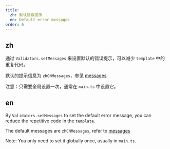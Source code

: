 ```yaml
---
title:
  zh: 默认错误提示
  en: Default error messages
order: 6
---
```


## zh

通过 `Validators.setMessages` 来设置默认的错误提示，可以减少 `template` 中的重复代码。

默认的提示信息为 `zhCNMessages`，参见 [messages](https://github.com/IDuxFE/idux/tree/main/packages/cdk/forms/src/messages)

注意：只需要全局设置一次，通常在 `main.ts` 中设置它。

## en

By `Validators.setMessages` to set the default error message, you can reduce the repetitive code in the `template`.

The default messages are `zhCNMessages`, refer to [messages](https://github.com/IDuxFE/idux/tree/main/packages/cdk/forms/src/messages)

Note: You only need to set it globally once, usually in `main.ts`.
